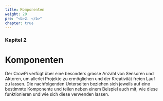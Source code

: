 ```yaml
---
title: Komponenten
weight: 20
pre: "<b>2. </b>"
chapter: true
---
```


### Kapitel 2

# Komponenten

Der CrowPi verfügt über eine besonders grosse Anzahl von Sensoren und Aktoren, um allerlei Projekte zu ermöglichen und der Kreativität 
freien Lauf zu lassen. Die nachfolgenden Unterseiten beziehen sich jeweils auf eine bestimmte Komponente und teilen neben einem Beispiel 
auch mit, wie diese funktionieren und wie sich diese verwenden lassen.
